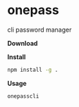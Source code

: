 # onepass
cli password manager

**Download**

**Install**
``` sh
npm install -g .
```

**Usage**
``` sh
onepasscli
```
